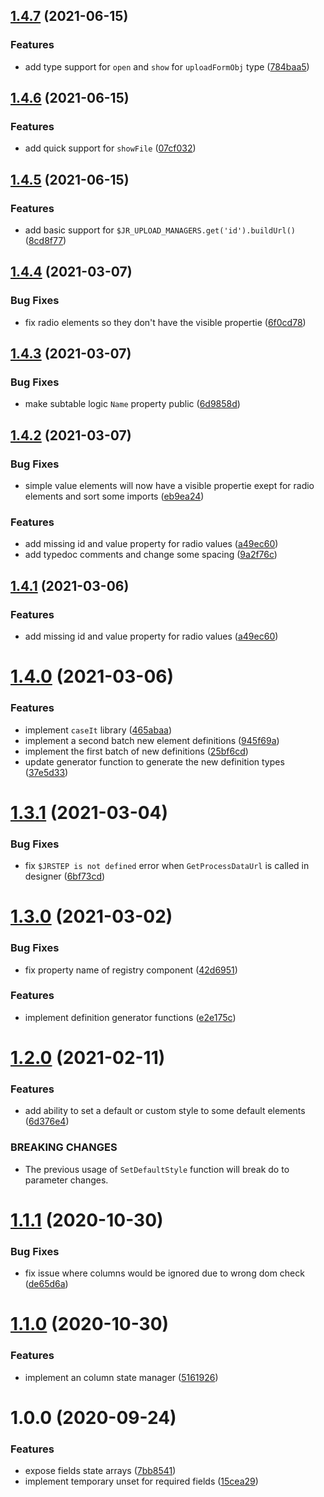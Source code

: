 ## [1.4.7](https://github.com/dkanehl/syn-workflow-base/compare/v1.4.6...v1.4.7) (2021-06-15)


### Features

* add type support for `open` and `show` for `uploadFormObj` type ([784baa5](https://github.com/dkanehl/syn-workflow-base/commit/784baa566a442c7dbb9954702ee9577b4ada0174))



## [1.4.6](https://github.com/dkanehl/syn-workflow-base/compare/v1.4.5...v1.4.6) (2021-06-15)


### Features

* add quick support for `showFile` ([07cf032](https://github.com/dkanehl/syn-workflow-base/commit/07cf032bb0cbb92d88484db5de0fa0ce7802a31a))



## [1.4.5](https://github.com/dkanehl/syn-workflow-base/compare/v1.4.4...v1.4.5) (2021-06-15)


### Features

* add basic support for `$JR_UPLOAD_MANAGERS.get('id').buildUrl()` ([8cd8f77](https://github.com/dkanehl/syn-workflow-base/commit/8cd8f77e9dc7ca1d4553b4be3b54529e6ccac715))



## [1.4.4](https://github.com/dkanehl/syn-workflow-base/compare/v1.4.3...v1.4.4) (2021-03-07)


### Bug Fixes

* fix radio elements so they don't have the visible propertie ([6f0cd78](https://github.com/dkanehl/syn-workflow-base/commit/6f0cd7870e609321fa61a221416faf31da1b6352))



## [1.4.3](https://github.com/dkanehl/syn-workflow-base/compare/v1.4.2...v1.4.3) (2021-03-07)


### Bug Fixes

* make subtable logic `Name` property public ([6d9858d](https://github.com/dkanehl/syn-workflow-base/commit/6d9858df2aa263140e66bc5136d7341791b8b723))



## [1.4.2](https://github.com/dkanehl/syn-workflow-base/compare/v1.4.0...v1.4.2) (2021-03-07)


### Bug Fixes

* simple value elements will now have a visible propertie exept for radio elements and sort some imports ([eb9ea24](https://github.com/dkanehl/syn-workflow-base/commit/eb9ea24cf8e7ee81e02b6d8614a0ccacc7537c2b))


### Features

* add missing id and value property for radio values ([a49ec60](https://github.com/dkanehl/syn-workflow-base/commit/a49ec600e1267f311a89e1786262094de88eb8a1))
* add typedoc comments and change some spacing ([9a2f76c](https://github.com/dkanehl/syn-workflow-base/commit/9a2f76c93edb621ab683de16310a38fc192dfc52))



## [1.4.1](https://github.com/dkanehl/syn-workflow-base/compare/v1.4.0...v1.4.1) (2021-03-06)


### Features

* add missing id and value property for radio values ([a49ec60](https://github.com/dkanehl/syn-workflow-base/commit/a49ec600e1267f311a89e1786262094de88eb8a1))



# [1.4.0](https://github.com/dkanehl/syn-workflow-base/compare/v1.3.1...v1.4.0) (2021-03-06)


### Features

* implement `caseIt` library ([465abaa](https://github.com/dkanehl/syn-workflow-base/commit/465abaadebc912d7d9f68a62f24e2ed4b2951850))
* implement a second batch new element definitions ([945f69a](https://github.com/dkanehl/syn-workflow-base/commit/945f69a1a87e3c4d40e5a62f4c9a8b4f3913c2aa))
* implement the first batch of new definitions ([25bf6cd](https://github.com/dkanehl/syn-workflow-base/commit/25bf6cd606f3b04ac326012848b639cbcdd1372b))
* update generator function to generate the new definition types ([37e5d33](https://github.com/dkanehl/syn-workflow-base/commit/37e5d330a88468dd29dc24638217befceab084f3))



# [1.3.1](https://github.com/dkanehl/syn-workflow-base/compare/v1.3.0...v1.3.1) (2021-03-04)


### Bug Fixes

* fix `$JRSTEP is not defined` error when `GetProcessDataUrl` is called in designer ([6bf73cd](https://github.com/dkanehl/syn-workflow-base/commit/6bf73cd63674aeb77a21a99828a9082e02e5dd4f))



# [1.3.0](https://github.com/dkanehl/syn-workflow-base/compare/v1.2.0...v1.3.0) (2021-03-02)


### Bug Fixes

* fix property name of registry component ([42d6951](https://github.com/dkanehl/syn-workflow-base/commit/42d6951324282a52c54c225e623e75f8d74b1b9c))


### Features

* implement definition generator functions ([e2e175c](https://github.com/dkanehl/syn-workflow-base/commit/e2e175c6b0b9717d4723d3ffc6c8e77202361c64))



# [1.2.0](https://github.com/dkanehl/syn-workflow-base/compare/v1.1.6...v1.2.0) (2021-02-11)

### Features

* add ability to set a default or custom style to some default elements ([6d376e4](https://github.com/dkanehl/syn-workflow-base/commit/6d376e4eac90e10bedd7d85076ed7b9ea3af4ca0))


### BREAKING CHANGES

* The previous usage of `SetDefaultStyle` function will break do to parameter changes.



# [1.1.1](https://github.com/dkanehl/syn-workflow-base/compare/v1.1.0...v1.1.1) (2020-10-30)


### Bug Fixes

* fix issue where columns would be ignored due to wrong dom check ([de65d6a](https://github.com/dkanehl/syn-workflow-base/commit/de65d6a5d7012e160a8701f01ef6be30048a1893))




# [1.1.0](https://github.com/dkanehl/syn-workflow-base/compare/v1.0.0...v1.1.0) (2020-10-30)


### Features

* implement an column state manager ([5161926](https://github.com/dkanehl/syn-workflow-base/commit/5161926a1983c311facfcceff6557d91d2bfbff3))



# 1.0.0 (2020-09-24)


### Features

* expose fields state arrays ([7bb8541](https://github.com/dkanehl/syn-workflow-base/commit/7bb8541d9477e862761d472da7f81e75d5dffe4d))
* implement temporary unset for required fields ([15cea29](https://github.com/dkanehl/syn-workflow-base/commit/15cea297fcce35c5ff8ad5f457ecad2bd5b3309d))




